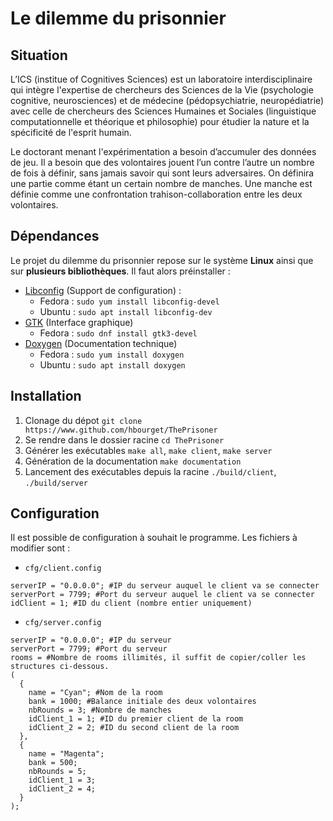 
# Le dilemme du prisonnier
## Situation
L’ICS (institue of Cognitives Sciences) est un laboratoire interdisciplinaire qui intègre l'expertise de chercheurs des Sciences de la Vie (psychologie cognitive, neurosciences) et de médecine (pédopsychiatrie, neuropédiatrie) avec celle de chercheurs des Sciences Humaines et Sociales (linguistique computationnelle et théorique et philosophie) pour étudier la nature et la spécificité de l'esprit humain.

Le doctorant menant l'expérimentation a besoin d’accumuler des données de jeu. Il a besoin que des volontaires jouent l’un contre l’autre un nombre de fois à définir, sans jamais savoir qui sont leurs adversaires. On définira une partie comme étant un certain nombre de manches. Une manche est définie comme une confrontation trahison-collaboration entre les deux volontaires.

## Dépendances
Le projet du dilemme du prisonnier repose sur le système **Linux** ainsi que sur **plusieurs bibliothèques**. Il faut alors préinstaller :

 - [Libconfig](https://hyperrealm.github.io/libconfig/libconfig_manual.pdf) (Support de configuration) : 
	- Fedora : `sudo yum install libconfig-devel`
	-  Ubuntu : `sudo apt install libconfig-dev`
 - [GTK](https://www.gtk.org/docs/installations/linux/) (Interface graphique)
	 - Fedora : `sudo dnf install gtk3-devel`
 - [Doxygen](https://www.doxygen.nl/index.html) (Documentation technique)
	 - Fedora : `sudo yum install doxygen`
	 - Ubuntu : `sudo apt install doxygen`

## Installation

 1. Clonage du dépot `git clone https://www.github.com/hbourget/ThePrisoner`
 2. Se rendre dans le dossier racine `cd ThePrisoner`
 3. Générer les exécutables `make all`, `make client`, `make server`
 4. Génération de la documentation `make documentation`
 5. Lancement des exécutables depuis la racine `./build/client`, `./build/server`

## Configuration

Il est possible de configuration à souhait le programme. Les fichiers à modifier sont :

 - `cfg/client.config`

```
serverIP = "0.0.0.0"; #IP du serveur auquel le client va se connecter
serverPort = 7799; #Port du serveur auquel le client va se connecter
idClient = 1; #ID du client (nombre entier uniquement)
```

- `cfg/server.config`

```
serverIP = "0.0.0.0"; #IP du serveur
serverPort = 7799; #Port du serveur
rooms = #Nombre de rooms illimités, il suffit de copier/coller les structures ci-dessous.
(
  {
    name = "Cyan"; #Nom de la room
    bank = 1000; #Balance initiale des deux volontaires
    nbRounds = 3; #Nombre de manches
    idClient_1 = 1; #ID du premier client de la room
    idClient_2 = 2; #ID du second client de la room
  },
  {
    name = "Magenta";
    bank = 500;
    nbRounds = 5;
    idClient_1 = 3;
    idClient_2 = 4;
  }
);
```
